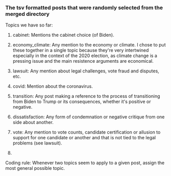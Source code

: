 ### The tsv formatted posts that were randomly selected from the merged directory
Topics we have so far:

1. cabinet: Mentions the cabinet choice (of Biden).

2. economy\_climate: Any mention to the economy or climate. I chose to put these together in a single topic because they're very intertwined especially in the context of the 2020 election, as climate change is a pressing issue and the main resistence arguments are economical.

3. lawsuit: Any mention about legal challenges, vote fraud and disputes, etc.

4. covid: Mention about the coronavirus.

5. transition: Any post making a reference to the process of transitioning from Biden to Trump or its consequences, whether it's positive or negative.

6. dissatisfaction: Any form of condemnation or negative critique from one side about another.

7. vote: Any mention to vote counts, candidate certification or allusion to support for one candidate or another and that is not tied to the legal problems (see lawsuit).

8. 

Coding rule: Whenever two topics seem to apply to a given post, assign the most general possible topic.
